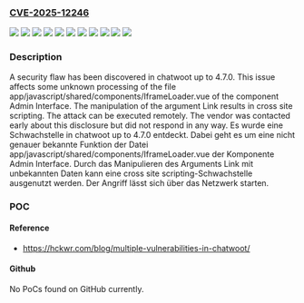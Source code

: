 ### [CVE-2025-12246](https://cve.mitre.org/cgi-bin/cvename.cgi?name=CVE-2025-12246)
![](https://img.shields.io/static/v1?label=Product&message=chatwoot&color=blue)
![](https://img.shields.io/static/v1?label=Version&message=4.0%20&color=brightgreen)
![](https://img.shields.io/static/v1?label=Version&message=4.1%20&color=brightgreen)
![](https://img.shields.io/static/v1?label=Version&message=4.2%20&color=brightgreen)
![](https://img.shields.io/static/v1?label=Version&message=4.3%20&color=brightgreen)
![](https://img.shields.io/static/v1?label=Version&message=4.4%20&color=brightgreen)
![](https://img.shields.io/static/v1?label=Version&message=4.5%20&color=brightgreen)
![](https://img.shields.io/static/v1?label=Version&message=4.6%20&color=brightgreen)
![](https://img.shields.io/static/v1?label=Version&message=4.7.0%20&color=brightgreen)
![](https://img.shields.io/static/v1?label=Vulnerability&message=Code%20Injection&color=brightgreen)
![](https://img.shields.io/static/v1?label=Vulnerability&message=Cross%20Site%20Scripting&color=brightgreen)

### Description

A security flaw has been discovered in chatwoot up to 4.7.0. This issue affects some unknown processing of the file app/javascript/shared/components/IframeLoader.vue of the component Admin Interface. The manipulation of the argument Link results in cross site scripting. The attack can be executed remotely. The vendor was contacted early about this disclosure but did not respond in any way.
Es wurde eine Schwachstelle in chatwoot up to 4.7.0 entdeckt. Dabei geht es um eine nicht genauer bekannte Funktion der Datei app/javascript/shared/components/IframeLoader.vue der Komponente Admin Interface. Durch das Manipulieren des Arguments Link mit unbekannten Daten kann eine cross site scripting-Schwachstelle ausgenutzt werden. Der Angriff lässt sich über das Netzwerk starten.

### POC

#### Reference
- https://hckwr.com/blog/multiple-vulnerabilities-in-chatwoot/

#### Github
No PoCs found on GitHub currently.

